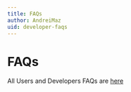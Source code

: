 ```yaml
---
title: FAQs
author: AndreiMaz
uid: developer-faqs
---
```


# FAQs

All Users and Developers FAQs are [here](xref:user-guide/installing/faq.md)
